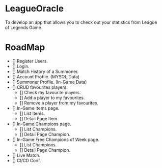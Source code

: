 # LeagueOracle
To develop an app that allows you to check out your statistics from League of Legends Game.

# RoadMap
- [] Register Users.
- [] Login.
- [] Match History of a Summoner.
- [] Account Profile. (MYSQL Data)
- [] Summoner Profile. (In-Game Data)
- [] CRUD favourites players.
    - [] Check my favourite players.
    - [] Add a player to my favourites.
    - [] Remove a player from my favourites.
- [] In-Game Items page.
    - [] List Items.
    - [] Detail Page Item.
- [] In-Game Champions page.
    - [] List Champions.
    - [] Detail Page Champion.
- [] In-Game Free Champions of Week page.
    - [] List Champions.
    - [] Detail Page Champion.
- [] Live Match.
- [] CI/CD Conf.
